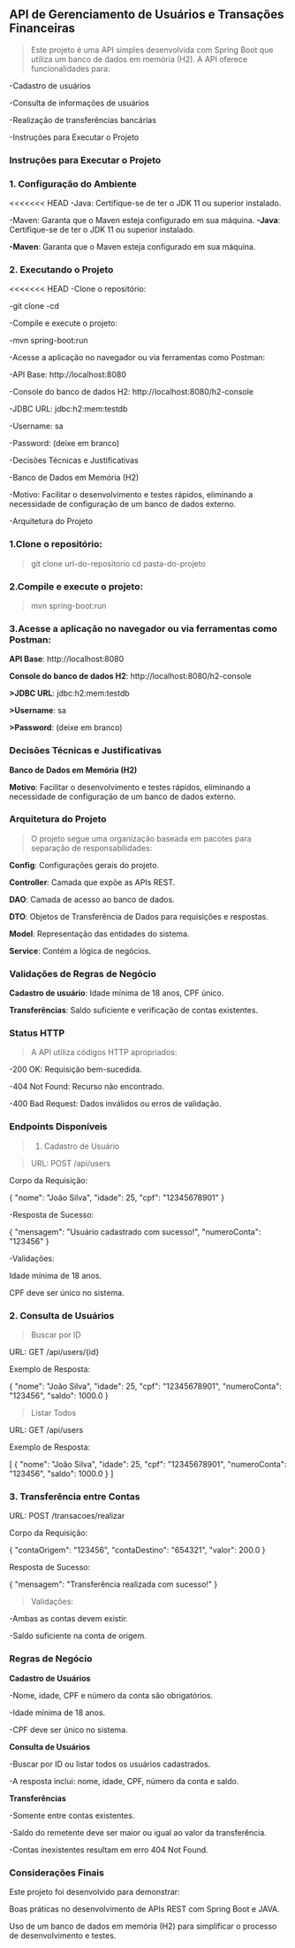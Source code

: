 ## API de Gerenciamento de Usuários e Transações Financeiras

>Este projeto é uma API simples desenvolvida com Spring Boot que utiliza um banco de dados em memória (H2). A API oferece funcionalidades para:

-Cadastro de usuários

-Consulta de informações de usuários

-Realização de transferências bancárias


-Instruções para Executar o Projeto

### Instruções para Executar o Projeto


### 1. Configuração do Ambiente

<<<<<<< HEAD
-Java: Certifique-se de ter o JDK 11 ou superior instalado.

-Maven: Garanta que o Maven esteja configurado em sua máquina.
**-Java**: Certifique-se de ter o JDK 11 ou superior instalado.

**-Maven**: Garanta que o Maven esteja configurado em sua máquina.


### 2. Executando o Projeto

<<<<<<< HEAD
-Clone o repositório:

-git clone <url-do-repositorio>
-cd <pasta-do-projeto>

-Compile e execute o projeto:

-mvn spring-boot:run

-Acesse a aplicação no navegador ou via ferramentas como Postman:

-API Base: http://localhost:8080

-Console do banco de dados H2: http://localhost:8080/h2-console

-JDBC URL: jdbc:h2:mem:testdb

-Username: sa

-Password: (deixe em branco)

-Decisões Técnicas e Justificativas

-Banco de Dados em Memória (H2)

-Motivo: Facilitar o desenvolvimento e testes rápidos, eliminando a necessidade de configuração de um banco de dados externo.

-Arquitetura do Projeto

###  1.Clone o repositório:

>git clone url-do-repositorio
cd pasta-do-projeto

###  2.Compile e execute o projeto:

>mvn spring-boot:run

###  3.Acesse a aplicação no navegador ou via ferramentas como Postman:

**API Base**: http://localhost:8080

**Console do banco de dados H2**: http://localhost:8080/h2-console

**>JDBC URL**: jdbc:h2:mem:testdb

**>Username**: sa

**>Password**: (deixe em branco)

### Decisões Técnicas e Justificativas

**Banco de Dados em Memória (H2)**

**Motivo**: Facilitar o desenvolvimento e testes rápidos, eliminando a necessidade de configuração de um banco de dados externo.

### Arquitetura do Projeto


>O projeto segue uma organização baseada em pacotes para separação de responsabilidades:

**Config**: Configurações gerais do projeto.

**Controller**: Camada que expõe as APIs REST.

**DAO**: Camada de acesso ao banco de dados.

**DTO**: Objetos de Transferência de Dados para requisições e respostas.

**Model**: Representação das entidades do sistema.

**Service**: Contém a lógica de negócios.

### Validações de Regras de Negócio

**Cadastro de usuário**: Idade mínima de 18 anos, CPF único.

**Transferências**: Saldo suficiente e verificação de contas existentes.

### Status HTTP

>A API utiliza códigos HTTP apropriados:

-200 OK: Requisição bem-sucedida.

-404 Not Found: Recurso não encontrado.

-400 Bad Request: Dados inválidos ou erros de validação.

### Endpoints Disponíveis

>1. Cadastro de Usuário

>URL: POST /api/users

Corpo da Requisição:

{
  "nome": "João Silva",
  "idade": 25,
  "cpf": "12345678901"
}

-Resposta de Sucesso:

{
  "mensagem": "Usuário cadastrado com sucesso!",
  "numeroConta": "123456"
}

-Validações:

Idade mínima de 18 anos.

CPF deve ser único no sistema.

### 2. Consulta de Usuários

>Buscar por ID

URL: GET /api/users/{id}

Exemplo de Resposta:

{
  "nome": "João Silva",
  "idade": 25,
  "cpf": "12345678901",
  "numeroConta": "123456",
  "saldo": 1000.0
}

>Listar Todos

URL: GET /api/users

Exemplo de Resposta:

[
  {
    "nome": "João Silva",
    "idade": 25,
    "cpf": "12345678901",
    "numeroConta": "123456",
    "saldo": 1000.0
  }
]

### 3. Transferência entre Contas

URL: POST /transacoes/realizar

Corpo da Requisição:

{
  "contaOrigem": "123456",
  "contaDestino": "654321",
  "valor": 200.0
}

Resposta de Sucesso:

{
  "mensagem": "Transferência realizada com sucesso!"
}

 > Validações:

-Ambas as contas devem existir.

-Saldo suficiente na conta de origem.

### Regras de Negócio

**Cadastro de Usuários**

-Nome, idade, CPF e número da conta são obrigatórios.

-Idade mínima de 18 anos.

-CPF deve ser único no sistema.

**Consulta de Usuários**

-Buscar por ID ou listar todos os usuários cadastrados.

-A resposta inclui: nome, idade, CPF, número da conta e saldo.

**Transferências**

-Somente entre contas existentes.

-Saldo do remetente deve ser maior ou igual ao valor da transferência.

-Contas inexistentes resultam em erro 404 Not Found.

### Considerações Finais

Este projeto foi desenvolvido para demonstrar:

Boas práticas no desenvolvimento de APIs REST com Spring Boot e JAVA.

Uso de um banco de dados em memória (H2) para simplificar o processo de desenvolvimento e testes.

